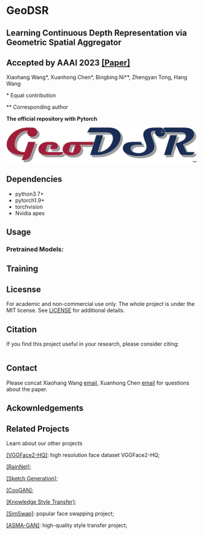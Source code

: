 # GeoDSR
## Learning Continuous Depth Representation via Geometric Spatial Aggregator
## Accepted by AAAI 2023 [[Paper]](https://arxiv.org/abs/2012.09700)
Xiaohang Wang*, Xuanhong Chen*, Bingbing Ni**, Zhengyan Tong, Hang Wang

\* Equal contribution

\*\* Corresponding author



**The official repository with Pytorch**

[![geodsrlogo](/docs/img/geodsrlogo.png)](https://github.com/nana01219/GeoDSR)


## Dependencies
- python3.7+
- pytorch1.9+
- torchvision
- Nvidia apex

## Usage
### Pretrained Models:

## Training

## Licesnse
For academic and non-commercial use only. The whole project is under the MIT license. See [LICENSE](https://github.com/nana01219/GeoDSR/blob/main/LICENSE) for additional details.


## Citation
If you find this project useful in your research, please consider citing:

```

```

## Contact
Please concat Xiaohang Wang [email](mailto:xygz2014010003@sjtu.edu.cn), Xuanhong Chen [email](mailto:xuanhongchenzju@outlook.com) for questions about the paper. 

## Ackownledgements

## Related Projects

Learn about our other projects 

[[VGGFace2-HQ]](https://github.com/NNNNAI/VGGFace2-HQ): high resolution face dataset VGGFace2-HQ;

[[RainNet]](https://neuralchen.github.io/RainNet);

[[Sketch Generation]](https://github.com/TZYSJTU/Sketch-Generation-with-Drawing-Process-Guided-by-Vector-Flow-and-Grayscale);

[[CooGAN]](https://github.com/neuralchen/CooGAN);

[[Knowledge Style Transfer]](https://github.com/AceSix/Knowledge_Transfer);

[[SimSwap]](https://github.com/neuralchen/SimSwap): popular face swapping project;

[[ASMA-GAN]](https://github.com/neuralchen/ASMAGAN): high-quality style transfer project;